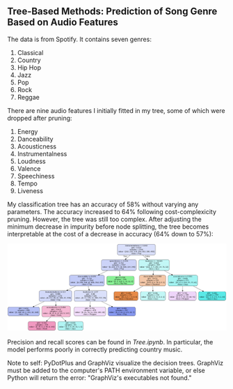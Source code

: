 ## Tree-Based Methods: Prediction of Song Genre Based on Audio Features

The data is from Spotify. It contains seven genres:
1. Classical
2. Country
3. Hip Hop
4. Jazz
5. Pop
6. Rock
7. Reggae

There are nine audio features I initially fitted in my tree, some of which were dropped after pruning:
1. Energy
2. Danceability
3. Acousticness
4. Instrumentalness
5. Loudness
6. Valence
7. Speechiness
8. Tempo
9. Liveness

My classification tree has an accuracy of 58% without varying any parameters. The accuracy increased to  64% following cost-complexicity pruning. However, the tree was still too complex. After adjusting the minimum decrease in impurity before node splitting, the tree becomes interpretable at the cost of a decrease in accuracy (64% down to 57%):

![](finalDecisionTree.png)

Precision and recall scores can be found in *Tree.ipynb*. In particular, the model performs poorly in correctly predicting country music.

Note to self: PyDotPlus and GraphViz visualize the decision trees. GraphViz must be added to the computer's PATH environment variable, or else Python will return the error: "GraphViz's executables not found."

